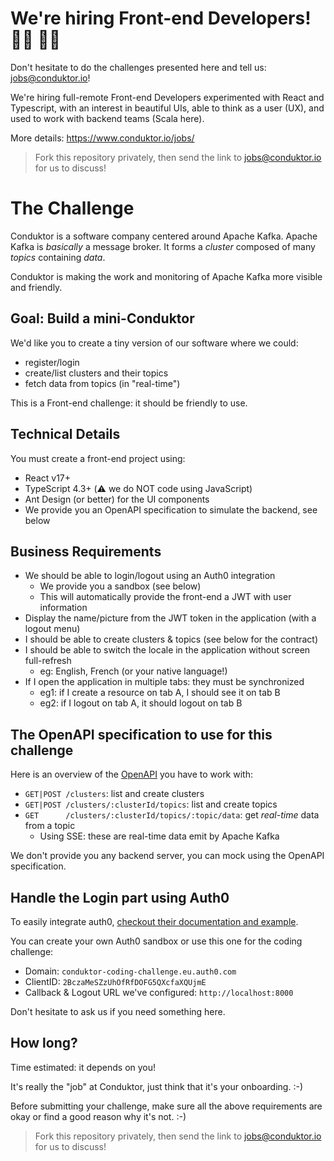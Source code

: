 # We're hiring Front-end Developers! 👨‍💻 👩‍💻

Don't hesitate to do the challenges presented here and tell us: jobs@conduktor.io!

We're hiring full-remote Front-end Developers experimented with React and Typescript, with an interest in beautiful UIs, able to think as a user (UX), and used to work with backend teams (Scala here).

More details: https://www.conduktor.io/jobs/

> Fork this repository privately, then send the link to jobs@conduktor.io for us to discuss!

# The Challenge

Conduktor is a software company centered around Apache Kafka.
Apache Kafka is _basically_ a message broker. It forms a _cluster_ composed of many _topics_ containing _data_.

Conduktor is making the work and monitoring of Apache Kafka more visible and friendly.

## Goal: Build a mini-Conduktor

We'd like you to create a tiny version of our software where we could:
- register/login
- create/list clusters and their topics
- fetch data from topics (in "real-time")

This is a Front-end challenge: it should be friendly to use.

## Technical Details

You must create a front-end project using:

- React v17+
- TypeScript 4.3+ (⚠️ we do NOT code using JavaScript)
- Ant Design (or better) for the UI components
- We provide you an OpenAPI specification to simulate the backend, see below

## Business Requirements

- We should be able to login/logout using an Auth0 integration
  - We provide you a sandbox (see below)
  - This will automatically provide the front-end a JWT with user information
- Display the name/picture from the JWT token in the application (with a logout menu)
- I should be able to create clusters & topics (see below for the contract)
- I should be able to switch the locale in the application without screen full-refresh
  - eg: English, French (or your native language!)
- If I open the application in multiple tabs: they must be synchronized
  - eg1: if I create a resource on tab A, I should see it on tab B
  - eg2: if I logout on tab A, it should logout on tab B

## The OpenAPI specification to use for this challenge

Here is an overview of the [OpenAPI](openapi.yaml) you have to work with:

- `GET|POST /clusters`: list and create clusters
- `GET|POST /clusters/:clusterId/topics`: list and create topics
- `GET      /clusters/:clusterId/topics/:topic/data`: get _real-time_ data from a topic
  - Using SSE: these are real-time data emit by Apache Kafka

We don't provide you any backend server, you can mock using the OpenAPI specification.

## Handle the Login part using Auth0

To easily integrate auth0, [checkout their documentation and example](https://auth0.com/docs/quickstart/spa/react/01-login).

You can create your own Auth0 sandbox or use this one for the coding challenge:

- Domain: `conduktor-coding-challenge.eu.auth0.com`
- ClientID: `2BczaMeSZzUhOfRfDOFG5QXcfaXQUjmE`
- Callback & Logout URL we've configured: `http://localhost:8000`

Don't hesitate to ask us if you need something here.

## How long?

Time estimated: it depends on you!

It's really the "job" at Conduktor, just think that it's your onboarding. :-)

Before submitting your challenge, make sure all the above requirements are okay or find a good reason why it's not. :-)

> Fork this repository privately, then send the link to jobs@conduktor.io for us to discuss!
